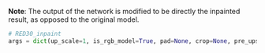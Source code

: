 **Note**: The output of the network is modified to be directly the inpainted result, as opposed to the original model.

```python
# RED30_inpaint
args = dict(up_scale=1, is_rgb_model=True, pad=None, crop=None, pre_upscale=False, is_caffe_model=True, normalize_mean=None, normalize_std=None, dynamic_range=1)
```

